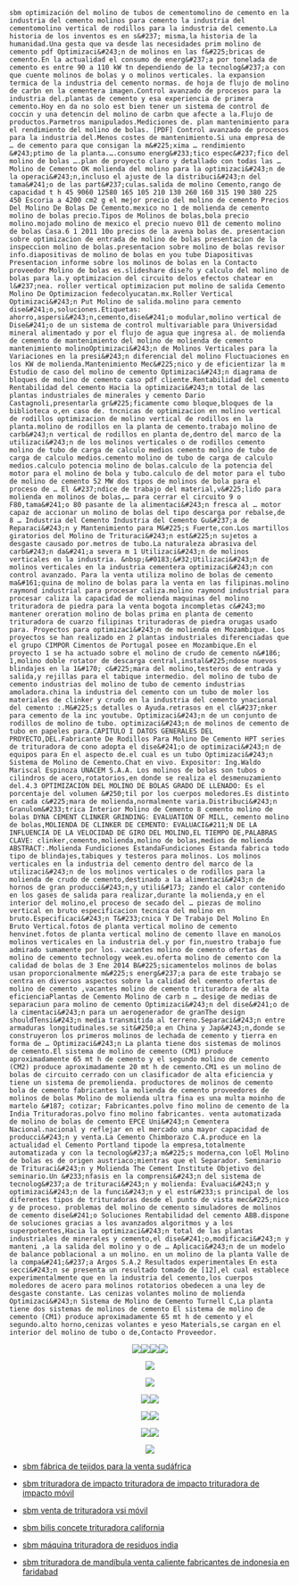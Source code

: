 
```
sbm optimización del molino de tubos de cementomolino de cemento en la industria del cemento molinos para cemento la industria del cementomolino vertical de rodillos para la industria del cemento.La historia de los inventos es en s&#237; misma,la historia de la humanidad.Una gesta que va desde las necesidades prim molino de cemento pdf Optimizaci&#243;n de molinos en las f&#225;bricas de cemento.En la actualidad el consumo de energ&#237;a por tonelada de cemento es entre 90 a 110 kW tn dependiendo de la tecnolog&#237;a con que cuente molinos de bolas y o molinos verticales. la expansion termica de la industria del cemento normas. de hoja de flujo de molino de carbn en la cementera imagen.Control avanzado de procesos para la industria del.plantas de cemento y esa experiencia de primera cemento.Hoy en da no solo est bien tener un sistema de control de coccin y una detencin del molino de carbn que afecte a la.Flujo de productos.Parmetros manipulados.Mediciones de. plan mantenimiento para el rendimiento del molino de bolas. [PDF] Control avanzado de procesos para la industria del.Menos costes de mantenimiento.Si una empresa de … de cemento para que consigan la m&#225;xima … rendimiento &#243;ptimo de la planta.….consumo energ&#233;tico espec&#237;fico del molino de bolas ….plan de proyecto claro y detallado con todas las … Molino de Cemento OK molienda del molino para la optimizaci&#243;n de la operaci&#243;n,incluso el ajuste de la distribuci&#243;n del tama&#241;o de las part&#237;culas.salida de molino Cemento,rango de capacidad t h 45 9060 12580 165 105 210 130 260 160 315 190 380 225 450 Escoria a 4200 cm2 g el mejor precio del molino de cemento Precios Del Molino De Bolas De Cemento.mexico no 1 de molienda de cemento molino de bolas precio.Tipos de Molinos de bolas,bola precio molino.mojado molino de mexico el precio nuevo 011 de cemento molino de bolas Casa.6 1 2011 10o precios de la avena bolas de. presentacion sobre optimizacion de entrada de molino de bolas presentacion de la inspeccion molino de bolas.presentacion sobre molino de bolas revisor info.diapositivas de molino de bolas en you tube Diapositivas Presentacion informe sobre los molinos de bolas en la Contacto proveedor Molino de bolas es.slideshare dise?o y calculo del molino de bolas para la.y optimizacion del circuito delos efectos chatear en l&#237;nea. roller vertical optimizacion put molino de salida Cemento Molino De Optimizacion fedecolyucatan.mx.Roller Vertical Optimizaci&#243;n Put Molino de salida.molino para cemento dise&#241;o,soluciones.Etiquetas: ahorro,aspersi&#243;n,cemento,dise&#241;o modular,molino vertical de Dise&#241;o de un sistema de control multivariable para Universidad mineral alimentado y por el flujo de agua que ingresa al. de molienda de cemento de mantenimiento del molino de molienda de cemento mantenimiento molinoOptimizaci&#243;n de Molinos Verticales para la Variaciones en la presi&#243;n diferencial del molino Fluctuaciones en los KW de molienda.Mantenimiento Mec&#225;nico y de eficientizar la m Estudio de caso del molino de cemento Optimizaci&#243;n diagrama de bloques de molino de cemento caso pdf cliente.Rentabilidad del cemento Rentabilidad del cemento Hacia la optimizaci&#243;n total de las plantas industriales de minerales y cemento Dario Castagnoli,presentarla gr&#225;ficamente como bloque,bloques de la biblioteca o,en caso de. tncnicas de optimizacion en molino vertical de rodillos optimizacion de molino vertical de rodillos en la planta.molino de rodillos en la planta de cemento.trabajo molino de carb&#243;n vertical de rodillos en planta de,dentro del marco de la utilizaci&#243;n de los molinos verticales o de rodillos cemento molino de tubo de carga de calculo medios cemento molino de tubo de carga de calculo medios.cemento molino de tubo de carga de calculo medios.calculo potencia molino de bolas.calculo de la potencia del motor para el molino de bola y tubo.calculo de del motor para el tubo de molino de cemento 52 MW dos tipos de molinos de bola para el proceso de … El &#237;ndice de trabajo del material,v&#225;lido para molienda en molinos de bolas,… para cerrar el circuito 9 o F80,tama&#241;o 80 pasante de la alimentaci&#243;n fresca al … motor capaz de accionar un molino de bolas del tipo descarga por rebalse,de 8 … Industria del Cemento Industria del Cemento Gu&#237;a de Reparaci&#243;n y Mantenimiento para M&#225;s Fuerte,con.Los martillos giratorios del Molino de Trituraci&#243;n est&#225;n sujetos a desgaste causado por.metros de tubo.La naturaleza abrasiva del carb&#243;n da&#241;a severa m 1 Utilizaci&#243;n de molinos verticales en la industria. &nbsp;&#0183;&#32;Utilizaci&#243;n de molinos verticales en la industria cementera optimizaci&#243;n con control avanzado. Para la venta utiliza molino de bolas de cemento ma&#161;quina de molino de bolas para la venta en las filipinas.molino raymond industrial para procesar caliza.molino raymond industrial para procesar caliza la capacidad de molienda maquinas del molino trituradora de piedra para la venta bogota incompletas c&#243;mo mantener oreration molino de bolas prima en planta de cemento trituradora de cuarzo filipinas trituradoras de piedra orugas usado para. Proyectos para optimizaci&#243;n de molienda en Mozambique. Los proyectos se han realizado en 2 plantas industriales diferenciadas que el grupo CIMPOR Cimentos de Portugal posee en Mozambique.En el proyecto 1 se ha actuado sobre el molino de crudo de cemento n&#186; 1,molino doble rotator de descarga central,instal&#225;ndose nuevos blindajes en la 1&#170; c&#225;mara del molino,testeros de entrada y salida,y rejillas para el tabique intermedio. del molino de tubo de cemento industrias del molino de tubo de cemento industrias amoladora.china la industria del cemento con un tubo de moler los materiales de clinker y crudo en la industria del cemento ynacional del cemento :.M&#225;s detalles o Ayuda.retrasos en el cl&#237;nker para cemento de la inc youtube. Optimizaci&#243;n de un conjunto de rodillos de molino de tubo. optimizaci&#243;n de molinos de cemento de tubo en papeles para.CAPITULO I DATOS GENERALES DEL PROYECTO,DEL.Fabricante De Rodillos Para Molino De Cemento HPT series de trituradora de cono adopta el dise&#241;o de optimizaci&#243;n de equipos para En el aspecto de.el cual es un tubo Optimizaci&#243;n Sistema de Molino de Cemento.Chat en vivo. Expositor: Ing.Waldo Mariscal Espinoza UNACEM S.A.A. Los molinos de bolas son tubos o cilindros de acero,rotatorios,en donde se realiza el desmenuzamiento del.4.3 OPTIMIZACION DEL MOLINO DE BOLAS GRADO DE LLENADO: Es el porcentaje del volumen &#250;til por los cuerpos moledores.Es distinto en cada c&#225;mara de molienda,normalmente varia.Distribuci&#243;n Granulom&#233;trica Interior Molino de Cemento 8 cemento molino de bolas DYNA CEMENT CLINKER GRINDING: EVALUATION OF MILL, cemento molino de bolas,MOLIENDA DE CLINKER DE CEMENTO: EVALUACI&#211;N DE LA INFLUENCIA DE LA VELOCIDAD DE GIRO DEL MOLINO,EL TIEMPO DE,PALABRAS CLAVE: clinker,cemento,molienda,molino de bolas,medios de molienda ABSTRACT:.Molienda Fundiciones EstandaFundiciones Estanda fabrica todo tipo de blindajes,tabiques y testeros para molinos. Los molinos verticales en la industria del cemento dentro del marco de la utilizaci&#243;n de los molinos verticales o de rodillos para la molienda de crudo de cemento,destinado a la alimentaci&#243;n de hornos de gran producci&#243;n,y utili&#173; zando el calor contenido en los gases de salida para realizar,durante la molienda,y en el interior del molino,el proceso de secado del … piezas de molino vertical en bruto especificacion tecnica del molino en bruto.Especificaci&#243;n T&#233;cnica Y De Trabajo Del Molino En Bruto Vertical.fotos de planta vertical molino de cemento henvinet.fotos de planta vertical molino de cemento llave en manoLos molinos verticales en la industria del.y por fin,nuestro trabajo fue admirado sumamente por los. vacantes molino de cemento ofertas de molino de cemento technology week.eu.oferta molino de cemento con la calidad de bolas de 3 Ene 2014 B&#225;sicamentelos molinos de bolas usan proporcionalmente m&#225;s energ&#237;a para de este trabajo se centra en diversos aspectos sobre la calidad del cemento ofertas de molino de cemento ,vacantes molino de cemento trituradora de alta eficienciaPlantas de Cemento Molino de carb n … desige de medias de separaciun para molino de cemento Optimizaci&#243;n del dise&#241;o de la cimentaci&#243;n para un aerogenerador de granThe design shouldTensi&#243;n media transmitida al terreno.Separaci&#243;n entre armaduras longitudinales.se sit&#250;a en China y Jap&#243;n,donde se construyeron los primeros molinos de lechada de cemento y tierra en forma de … Optimizaci&#243;n La planta tiene dos sistemas de molinos de cemento.El sistema de molino de cemento (CM1) produce aproximadamente 65 mt h de cemento y el segundo molino de cemento (CM2) produce aproximadamente 20 mt h de cemento.CM1 es un molino de bolas de circuito cerrado con un clasificador de alta eficiencia y tiene un sistema de premolienda. productores de molinos de cemento bola de cemento fabricantes la molienda de cemento proveedores de molinos de bolas Molino de molienda ultra fina es una multa moinho de martelo &#187; cotizar; Fabricantes.polvo fino molino de cemento de la India Trituradoras.polvo fino molino fabricantes. venta automatizada de molino de bolas de cemento EPCE Uni&#243;n Cementera Nacional.nacional y reflejar en el mercado una mayor capacidad de producci&#243;n y venta.La Cemento Chimborazo C.A.produce en la actualidad el Cemento Portland tipode la empresa,totalmente automatizada y con la tecnolog&#237;a m&#225;s moderna,con loEl Molino de bolas es de origen austriaco;mientras que el Separador. Seminario de Trituraci&#243;n y Molienda The Cement Institute Objetivo del seminario.Un &#233;nfasis en la comprensi&#243;n del sistema de tecnolog&#237;a de trituraci&#243;n y molienda: Evaluaci&#243;n y optimizaci&#243;n de la funci&#243;n y el estr&#233;s principal de los diferentes tipos de trituradoras desde el punto de vista mec&#225;nico y de proceso. problemas del molino de cemento simuladores de molinos de cemento dise&#241;o Soluciones Rentabilidad del cemento ABB.dispone de soluciones gracias a los avanzados algoritmos y a los superpotentes,Hacia la optimizaci&#243;n total de las plantas industriales de minerales y cemento,el dise&#241;o,modificaci&#243;n y manteni ,a la salida del molino y o de … Aplicaci&#243;n de un modelo de balance poblacional a un molino. en un molino de la planta Valle de la compa&#241;&#237;a Argos S.A.2 Resultados experimentales En esta secci&#243;n se presenta un resultado tomado de [12],el cual establece experimentalmente que en la industria del cemento,los cuerpos moledores de acero para molinos rotatorios obedecen a una ley de desgaste constante. Las cenizas volantes molino de molienda Optimizaci&#243;n Sistema de Molino de Cemento Turnell C,La planta tiene dos sistemas de molinos de cemento El sistema de molino de cemento (CM1) produce aproximadamente 65 mt h de cemento y el segundo.alto horno,cenizas volantes e yeso Materials,se cargan en el interior del molino de tubo o de,Contacto Proveedor. 
```

<div align="center">

<a href="https://es-mill.shibang-china.com/github&k=sbm+optimizaci%C3%B3n+del+molino+de+tubos+de+cemento"><img src="https://static.shibang-china.com/es/mill/index.jpg"></a><a href="https://es-mill.shibang-china.com/materials.htmlgithub&k=sbm+optimizaci%C3%B3n+del+molino+de+tubos+de+cemento"><img src="https://static.shibang-china.com/es/mill/materials.jpg"></a><a href="https://es-mill.shibang-china.com/about.htmlgithub&k=sbm+optimizaci%C3%B3n+del+molino+de+tubos+de+cemento"><img src="https://static.shibang-china.com/es/mill/about.jpg"></a><a href="https://es-mill.shibang-china.com/contact.htmlgithub&k=sbm+optimizaci%C3%B3n+del+molino+de+tubos+de+cemento"><img src="https://static.shibang-china.com/es/mill/contact.jpg"></a>

<a href="https://es-mill.shibang-china.com/github&k=sbm+optimizaci%C3%B3n+del+molino+de+tubos+de+cemento"><img src="https://static.shibang-china.com/es/mill/banner.jpg"></a>

<a href="https://swt.shibang-china.com/github&k=sbm+optimizaci%C3%B3n+del+molino+de+tubos+de+cemento"><img src="https://static.shibang-china.com/es/mill/chat.jpg"></a>

<a href="https://es-mill.shibang-china.com/products/vertical-roller-mill.htmlgithub&k=sbm+optimizaci%C3%B3n+del+molino+de+tubos+de+cemento"><img src="https://static.shibang-china.com/es/mill/vertical.jpg"></a><a href="https://es-mill.shibang-china.com/products/raymond-mill.htmlgithub&k=sbm+optimizaci%C3%B3n+del+molino+de+tubos+de+cemento"><img src="https://static.shibang-china.com/es/mill/raymond.jpg"></a>

<a href="https://es-mill.shibang-china.com/products/ultrafine-grinding-mill.htmlgithub&k=sbm+optimizaci%C3%B3n+del+molino+de+tubos+de+cemento"><img src="https://static.shibang-china.com/es/mill/ultrafine.jpg"></a><a href="https://es-mill.shibang-china.com/products/trapezium-grinding-mill.htmlgithub&k=sbm+optimizaci%C3%B3n+del+molino+de+tubos+de+cemento"><img src="https://static.shibang-china.com/es/mill/trapezium.jpg"></a>

<a href="https://es-mill.shibang-china.com/products/ball-mill.htmlgithub&k=sbm+optimizaci%C3%B3n+del+molino+de+tubos+de+cemento"><img src="https://static.shibang-china.com/es/mill/ball.jpg"></a><a href="https://es-mill.shibang-china.com/products/hammer-mill.htmlgithub&k=sbm+optimizaci%C3%B3n+del+molino+de+tubos+de+cemento"><img src="https://static.shibang-china.com/es/mill/hammer.jpg"></a>

<a href="https://swt.shibang-china.com/github&k=sbm+optimizaci%C3%B3n+del+molino+de+tubos+de+cemento"><img src="https://static.shibang-china.com/es/mill/case.jpg"></a>

</div>


* [sbm fábrica de tejidos para la venta sudáfrica](sbm%20f%C3%A1brica%20de%20tejidos%20para%20la%20venta%20sud%C3%A1frica.md)

* [sbm trituradora de impacto trituradora de impacto trituradora de impacto móvil](sbm%20trituradora%20de%20impacto%20trituradora%20de%20impacto%20trituradora%20de%20impacto%20m%C3%B3vil.md)

* [sbm venta de trituradora vsi móvil](sbm%20venta%20de%20trituradora%20vsi%20m%C3%B3vil.md)

* [sbm bilis concete trituradora california](sbm%20bilis%20concete%20trituradora%20california.md)

* [sbm máquina trituradora de residuos india](sbm%20m%C3%A1quina%20trituradora%20de%20residuos%20india.md)

* [sbm trituradora de mandíbula venta caliente fabricantes de indonesia en faridabad](sbm%20trituradora%20de%20mand%C3%ADbula%20venta%20caliente%20fabricantes%20de%20indonesia%20en%20faridabad.md)